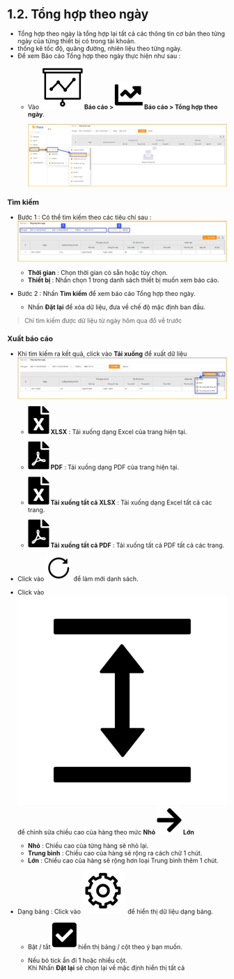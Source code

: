 # 1.2. Tổng hợp theo ngày
- Tổng hợp theo ngày là tổng hợp lại tất cả các thông tin cơ bản theo từng ngày của từng thiết bị có trong tài khoản.
-  thống kê tốc độ, quãng đường, nhiên liệu theo từng ngày.
- Để xem Báo cáo Tổng hợp theo ngày thực hiện như sau : 
  - Vào **<span class="icon-left svg-filter-tick">![Ok](/docs/assets/images/web-interface/icon/SVG/dynamic.svg )Báo cáo > <span class="icon-left svg-filter-tick">![Ok](/docs/assets/images/web-interface/icon/SVG/chart-line.svg)  Báo cáo > Tổng hợp theo ngày**.
 
    <span style="display:block;text-align:left">![Interface Web](/docs/assets/images/web-interface/reports/summary-by-days-in.jpg)

###  Tìm kiếm 
- Bước 1 : Có thể tìm kiếm theo các tiêu chí sau :
  <span style="display:block;text-align:left">![Interface Web](/docs/assets/images/web-interface/reports/summary-by-days-search.jpg)

  - **Thời gian** : Chọn thời gian có sẵn hoặc tùy chọn.
  - **Thiết bị** : Nhấn chọn 1 trong danh sách thiết bị muốn xem báo cáo.
- Bước 2 :  Nhấn **Tìm kiếm** để xem báo cáo Tổng hợp theo ngày.
  - Nhấn **Đặt lại** để xóa dữ liệu, đưa về chế độ mặc định ban đầu.
> Chỉ tìm kiếm được dữ liệu từ ngày hôm qua đổ về trước

### Xuất báo cáo
* Khi tìm kiếm ra kết quả, click vào **Tải xuống** để xuất dữ liệu
  <span style="display:block;text-align:left">![Interface Web](/docs/assets/images/web-interface/reports/summary-by-days-export.jpg)

    - <span class="icon-left svg-filter-circlegreen2">![Ok](/docs/assets/images/web-interface/icon/SVG/file-excel1.svg) **XLSX** : Tải xuống dạng Excel của trang hiện tại.

    - <span class="icon-left svg-filter-circlered">![Ok](/docs/assets/images/web-interface/icon/SVG/file-pdf1.svg) **PDF** : Tải xuống dạng PDF của trang hiện tại.

    - <span class="icon-left svg-filter-circlegreen2">![Ok](/docs/assets/images/web-interface/icon/SVG/file-excel1.svg) **Tải xuống tất cả XLSX** : Tải xuống dạng Excel tất cả các trang.
  
    - <span class="icon-left svg-filter-circlered">![Ok](/docs/assets/images/web-interface/icon/SVG/file-pdf1.svg) **Tải xuống tất cả PDF** : Tải xuống tất cả  PDF tất cả các trang.


- Click vào <span class="icon-left svg-filter-info">![Ok](/docs/assets/images/web-interface/icon/SVG/icons8-reset.svg) để làm mới danh sách.
      
- Click vào <span class="icon-left svg-filter-info">![Ok](/docs/assets/images/web-interface/icon/SVG/column-height.svg) để chỉnh sửa chiều cao của hàng theo mức **Nhỏ** <span class="icon-left svg-filter-serch">![Ok](/docs/assets/images/web-interface/icon/SVG/arrow-right.svg) **Lớn** 

  - **Nhỏ** : Chiều cao của từng hàng sẽ nhỏ lại.
  - **Trung bình** : Chiều cao của hàng sẽ rộng ra cách chữ 1 chút.
  - **Lớn** : Chiều cao của hàng sẽ rộng hơn loại Trung bình thêm 1 chút.
- Dạng bảng :  Click vào <span class="icon-left ">![Ok](/docs/assets/images/web-interface/icon/SVG/icons8-gear.svg) để hiển thị dữ liệu dạng bảng.

    - Bật / tắt <span class="icon-left svg-filter-tick">![Ok](/docs/assets/images/web-interface/icon/SVG/check-square1.svg) hiển thị bảng / cột theo ý bạn muốn.
    
    - Nếu bỏ tick ẩn đi 1 hoặc nhiểu cột. <br>
    Khi Nhấn **Đặt lại** sẽ chọn lại về mặc định hiển thị tất cả


